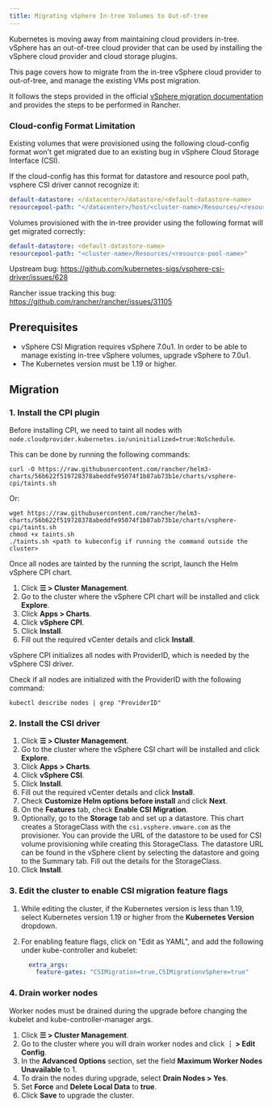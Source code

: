 ```yaml
---
title: Migrating vSphere In-tree Volumes to Out-of-tree
---
```


<head>
  <link rel="canonical" href="https://ranchermanager.docs.rancher.com/how-to-guides/new-user-guides/kubernetes-clusters-in-rancher-setup/set-up-cloud-providers/migrate-from-in-tree-to-out-of-tree"/>
</head>

Kubernetes is moving away from maintaining cloud providers in-tree. vSphere has an out-of-tree cloud provider that can be used by installing the vSphere cloud provider and cloud storage plugins.

This page covers how to migrate from the in-tree vSphere cloud provider to out-of-tree, and manage the existing VMs post migration.

It follows the steps provided in the official [vSphere migration documentation](https://vsphere-csi-driver.sigs.k8s.io/features/vsphere_csi_migration.html) and provides the steps to be performed in Rancher.

### Cloud-config Format Limitation

Existing volumes that were provisioned using the following cloud-config format won't get migrated due to an existing bug in vSphere Cloud Storage Interface (CSI).

If the cloud-config has this format for datastore and resource pool path, vsphere CSI driver cannot recognize it:

```yaml
default-datastore: </datacenter>/datastore/<default-datastore-name>
resourcepool-path: "</datacenter>/host/<cluster-name>/Resources/<resource-pool-name>"
```

Volumes provisioned with the in-tree provider using the following format will get migrated correctly:

```yaml
default-datastore: <default-datastore-name>
resourcepool-path: "<cluster-name>/Resources/<resource-pool-name>"
```

Upstream bug: https://github.com/kubernetes-sigs/vsphere-csi-driver/issues/628

Rancher issue tracking this bug: https://github.com/rancher/rancher/issues/31105

## Prerequisites

- vSphere CSI Migration requires vSphere 7.0u1. In order to be able to manage existing in-tree vSphere volumes, upgrade vSphere to 7.0u1.
- The Kubernetes version must be 1.19 or higher.

## Migration

### 1. Install the CPI plugin

Before installing CPI, we need to taint all nodes with `node.cloudprovider.kubernetes.io/uninitialized=true:NoSchedule`.

This can be done by running the following commands:

```
curl -O https://raw.githubusercontent.com/rancher/helm3-charts/56b622f519728378abeddfe95074f1b87ab73b1e/charts/vsphere-cpi/taints.sh
```

Or:

```
wget https://raw.githubusercontent.com/rancher/helm3-charts/56b622f519728378abeddfe95074f1b87ab73b1e/charts/vsphere-cpi/taints.sh
chmod +x taints.sh
./taints.sh <path to kubeconfig if running the command outside the cluster>
```

Once all nodes are tainted by the running the script, launch the Helm vSphere CPI chart.

1. Click **☰ > Cluster Management**.
1. Go to the cluster where the vSphere CPI chart will be installed and click **Explore**.
1. Click **Apps > Charts**.
1. Click **vSphere CPI**.
1. Click **Install**.
1. Fill out the required vCenter details and click **Install**.

vSphere CPI initializes all nodes with ProviderID, which is needed by the vSphere CSI driver.

Check if all nodes are initialized with the ProviderID with the following command:

```
kubectl describe nodes | grep "ProviderID"
```

### 2. Install the CSI driver

1. Click **☰ > Cluster Management**.
1. Go to the cluster where the vSphere CSI chart will be installed and click **Explore**.
1. Click **Apps > Charts**.
1. Click **vSphere CSI**.
1. Click **Install**.
1. Fill out the required vCenter details and click **Install**.
1. Check **Customize Helm options before install** and click **Next**.
1. On the **Features** tab, check **Enable CSI Migration**.
1. Optionally, go to the **Storage** tab and set up a datastore. This chart creates a StorageClass with the `csi.vsphere.vmware.com` as the provisioner. You can provide the URL of the datastore to be used for CSI volume provisioning while creating this StorageClass. The datastore URL can be found in the vSphere client by selecting the datastore and going to the Summary tab. Fill out the details for the StorageClass.
1. Click **Install**.

### 3. Edit the cluster to enable CSI migration feature flags

1. While editing the cluster, if the Kubernetes version is less than 1.19, select Kubernetes version 1.19 or higher from the **Kubernetes Version** dropdown.
2. For enabling feature flags, click on "Edit as YAML", and add the following under kube-controller and kubelet:

    ```yaml
      extra_args:
        feature-gates: "CSIMigration=true,CSIMigrationvSphere=true"
    ```

### 4. Drain worker nodes

Worker nodes must be drained during the upgrade before changing the kubelet and kube-controller-manager args.


1. Click **☰ > Cluster Management**.
1. Go to the cluster where you will drain worker nodes and click **⋮ > Edit Config**.
1. In the **Advanced Options** section, set the field **Maximum Worker Nodes Unavailable** to 1.
1. To drain the nodes during upgrade, select **Drain Nodes > Yes**.
1. Set **Force** and **Delete Local Data** to **true**.
1. Click **Save** to upgrade the cluster.
